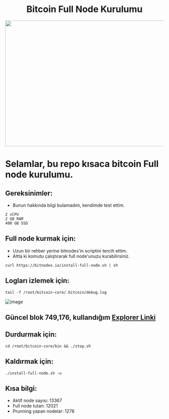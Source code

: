 <h1 align="center">Bitcoin Full Node Kurulumu </h1>

<img src="https://media.giphy.com/media/vYMEkIhgfi7ooOFlkA/giphy.gif" width="800" height="400">

# Selamlar, bu repo kısaca bitcoin Full node kurulumu.

## Gereksinimler:

* Bunun hakkında bilgi bulamadım, kendimde test ettim.

```
2 vCPU
2 GB RAM
400 GB SSD
```
## Full node kurmak için:

* Uzun bir rehber yerine bitnodes'in scriptini tercih ettim.
* Altta ki komutu çalıştırarak full node'unuzu kurabilirsiniz.

```
curl https://bitnodes.io/install-full-node.sh | sh
```

## Logları izlemek için:
```
tail -f /root/bitcoin-core/.bitcoin/debug.log
```

![image](https://user-images.githubusercontent.com/101149671/184448757-fd5ef32e-212b-4d94-abdb-6967bd0a1627.png)

## Güncel blok 749,176, kullandığım [Explorer Linki](https://explorer.btc.com/btc/blocks)

## Durdurmak için:
```
cd /root/bitcoin-core/bin && ./stop.sh
```
## Kaldırmak için:
```
./install-full-node.sh -u
```

## Kısa bilgi:

* Aktif node sayısı: 13367
* Full node tutan: 12021
* Prunning yapan nodelar: 1278
